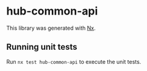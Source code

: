 # hub-common-api

This library was generated with [Nx](https://nx.dev).

## Running unit tests

Run `nx test hub-common-api` to execute the unit tests.
